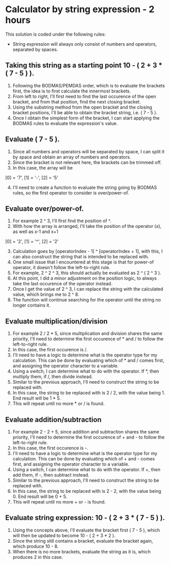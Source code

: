 # Calculator by string expression - 2 hours

This solution is coded under the following rules:
- String expression will always only consist of numbers and operators, separated by spaces.

## Taking this string as a starting point 10 - ( 2 + 3 * ( 7 - 5 ) ).

1. Following the BODMAS/PEMDAS order, which is to evaluate the brackets first, the idea is to first calculate the innermost brackets.
2. From left to right, I'll first need to find the last occurence of the open bracket, and from that position, find the next closing bracket.
3. Using the substring method from the open bracket and the closing bracket positions, I'll be able to obtain the bracket string, i.e. ( 7 - 5 ).
4. Once I obtain the simplest form of the bracket, I can start applying the BODMAS rules to evaluate the expression's value.

## Evaluate ( 7 - 5 ).

1. Since all numbers and operators will be separated by space, I can split it by space and obtain an array of numbers and operators.
2. Since the bracket is not relevant here, the brackets can be trimmed off.
3. In this case, the array will be 

[0] = '7',
[1] = '-',
[2] = '5'

4. I'll need to create a function to evaluate the string going by BODMAS rules, so the first operator to consider is over/power-of.

## Evaluate over/power-of.

1. For example 2 ^ 3, I'll first find the position of ^.
2. With how the array is arranged, I'll take the position of the operator (x), as well as x-1 and x+1

[0] = '2',
[1] = '^',
[2] = '2'

3. Calculation goes by [operatorIndex - 1] ^ [operatorIndex + 1], with this, I can also construct the string that is intended to be replaced with.
4. One small issue that I encountered at this stage is that for power-of operator, it doesn't follow the left-to-right rule.
5. For example, 2 ^ 2 ^ 3, this should actually be evaluated as 2 ^ ( 2 ^ 3 ).
6. At this point, I did a minor adjustment on the position logic, to always take the last occurence of the operator instead.
7. Once I get the value of 2 ^ 3, I can replace the string with the calculated value, which brings me to 2 ^ 8.
8. The function will continue searching for the operator until the string no longer contains it.

## Evaluate multiplication/division

1. For example 2 / 2 * 5, since multiplication and division shares the same priority, I'll need to determine the first occurence of * and / to follow the left-to-right rule.
2. In this case, the first occurence is /.
3. I'll need to have a logic to determine what is the operator type for my calculation. This can be done by evaluating which of * and / comes first, and assigning the operator character to a variable.
4. Using a switch, I can determine what to do with the operator. If *, then multiply them, if /, then divide instead.
5. Similar to the previous approach, I'll need to construct the string to be replaced with.
6. In this case, the string to be replaced with is 2 / 2, with the value being 1. End result will be 1 * 5.
7. This will repeat until no more * or / is found.

## Evaluate addition/subtraction

1. For example 2 - 2 + 5, since addition and subtraction shares the same priority, I'll need to determine the first occurence of + and - to follow the left-to-right rule.
2. In this case, the first occurence is -.
3. I'll need to have a logic to determine what is the operator type for my calculation. This can be done by evaluating which of + and - comes first, and assigning the operator character to a variable.
4. Using a switch, I can determine what to do with the operator. If +, then add them, if -, then subtract instead.
5. Similar to the previous approach, I'll need to construct the string to be replaced with.
6. In this case, the string to be replaced with is 2 - 2, with the value being 0. End result will be 0 + 5.
7. This will repeat until no more + or - is found.

## Evaluate string expression: 10 - ( 2 + 3 * ( 7 - 5 ) ).

1. Using the concepts above, I'll evaluate the bracket first ( 7 - 5 ), which will then be updated to become 10 - ( 2 + 3 * 2 ).
2. Since the string still contains a bracket, evaluate the bracket again, which produce 10 - 8.
3. When there is no more brackets, evaluate the string as it is, which produces 2 in this case.
